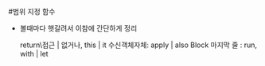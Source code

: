 #범위 지정 함수
- 볼때마다 햇갈려서 이참에 간단하게 정리

    return\접근 |  없거나, this  |  it
    수신객체자체:   apply        |  also
Block 마지막 줄 : run, with      |  let


